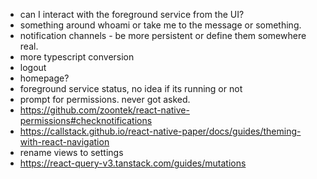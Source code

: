 * can I interact with the foreground service from the UI?
* something around whoami or take me to the message or something.
* notification channels - be more persistent or define them somewhere real.
* more typescript conversion
* logout
* homepage?
* foreground service status, no idea if its running or not
* prompt for permissions. never got asked.
* https://github.com/zoontek/react-native-permissions#checknotifications
* https://callstack.github.io/react-native-paper/docs/guides/theming-with-react-navigation
* rename views to settings
* https://react-query-v3.tanstack.com/guides/mutations
